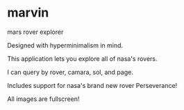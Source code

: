 # marvin
mars rover explorer


Designed with hyperminimalism in mind.

This application lets you explore all of nasa's rovers.

I can query by rover, camara, sol, and page.

Includes support for nasa's brand new rover Perseverance!

All images are fullscreen!
